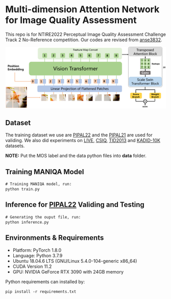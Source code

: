 # Multi-dimension Attention Network for Image Quality Assessment

This repo is for NTIRE2022 Perceptual Image Quality Assessment Challenge Track 2 No-Reference competition.
Our codes are revised from [anse3832](https://github.com/anse3832/MUSIQ).

![image.png](image/pipeline.png)

## Dataset
The training dataset we use are [PIPAL22](https://codalab.lisn.upsaclay.fr/competitions/1568#participate-get_data) and the [PIPAL21](https://competitions.codalab.org/competitions/28050#participate) are used for validing. We also did experiments on [LIVE](https://live.ece.utexas.edu/research/Quality/subjective.htm), [CSIQ](https://qualinet.github.io/databases/image/categorical_image_quality_csiq_database/), [TID2013](https://qualinet.github.io/databases/image/tampere_image_database_tid2013/) and [KADID-10K](http://database.mmsp-kn.de/kadid-10k-database.html) datasets. 

**NOTE:** Put the MOS label and the data python files into **data** folder. 
## Training MANIQA Model
```
# Training MANIQA model, run:
python train.py
```
## Inference for [PIPAL22](https://codalab.lisn.upsaclay.fr/competitions/1568#participate-get_data) Validing and Testing
```
# Generating the ouput file, run:
python inference.py
```
## Environments & Requirements
- Platform: PyTorch 1.8.0
- Language: Python 3.7.9
- Ubuntu 18.04.6 LTS (GNU/Linux 5.4.0-104-generic x86\_64)
- CUDA Version 11.2
- GPU: NVIDIA GeForce RTX 3090 with 24GB memory

 Python requirements can installed by:
```
pip install -r requirements.txt
```
